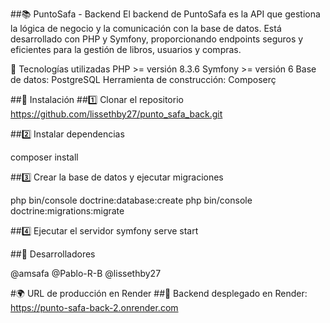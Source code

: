 ##📚 PuntoSafa - Backend
El backend de PuntoSafa es la API que gestiona la lógica de negocio y la comunicación con la base de datos. 
Está desarrollado con PHP y Symfony, proporcionando endpoints seguros y eficientes para la gestión de libros, usuarios y compras.

🚀 Tecnologías utilizadas
PHP >= versión 8.3.6
Symfony >= versión 6
Base de datos:  PostgreSQL 
Herramienta de construcción: Composerç

##🔧 Instalación
##1️⃣ Clonar el repositorio
https://github.com/lissethby27/punto_safa_back.git

##2️⃣ Instalar dependencias

composer install

##3️⃣ Crear la base de datos y ejecutar migraciones

php bin/console doctrine:database:create
php bin/console doctrine:migrations:migrate

##4️⃣  Ejecutar el servidor
symfony serve start

##👷 Desarrolladores

@amsafa
@Pablo-R-B
@lissethby27

#🌍 URL de producción en Render
##🔗 Backend desplegado en Render:
https://punto-safa-back-2.onrender.com
